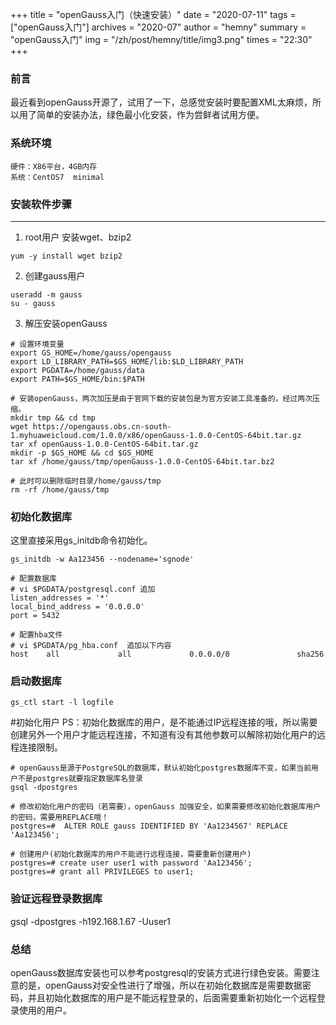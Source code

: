 +++
title = "openGauss入门（快速安装）"
date = "2020-07-11"
tags = ["openGauss入门"]
archives = "2020-07"
author = "hemny"
summary = "openGauss入门"
img = "/zh/post/hemny/title/img3.png"
times = "22:30"
+++

### 前言

最近看到openGauss开源了，试用了一下，总感觉安装时要配置XML太麻烦，所以用了简单的安装办法，绿色最小化安装，作为尝鲜者试用方便。

### 系统环境
	硬件：X86平台，4GB内存
	系统：CentOS7  minimal

### 安装软件步骤
---

1. root用户 安装wget、bzip2
```
yum -y install wget bzip2
```


2. 创建gauss用户
```
useradd -m gauss
su - gauss
```

3. 解压安装openGauss

```
# 设置环境变量
export GS_HOME=/home/gauss/opengauss
export LD_LIBRARY_PATH=$GS_HOME/lib:$LD_LIBRARY_PATH
export PGDATA=/home/gauss/data
export PATH=$GS_HOME/bin:$PATH

# 安装openGauss，两次加压是由于官网下载的安装包是为官方安装工具准备的，经过两次压缩。
mkdir tmp && cd tmp
wget https://opengauss.obs.cn-south-1.myhuaweicloud.com/1.0.0/x86/openGauss-1.0.0-CentOS-64bit.tar.gz
tar xf openGauss-1.0.0-CentOS-64bit.tar.gz
mkdir -p $GS_HOME && cd $GS_HOME
tar xf /home/gauss/tmp/openGauss-1.0.0-CentOS-64bit.tar.bz2

# 此时可以删除临时目录/home/gauss/tmp
rm -rf /home/gauss/tmp
```

### 初始化数据库

这里直接采用gs_initdb命令初始化。
```
gs_initdb -w Aa123456 --nodename='sgnode'

# 配置数据库
# vi $PGDATA/postgresql.conf 追加
listen_addresses = '*' 
local_bind_address = '0.0.0.0'
port = 5432 

# 配置hba文件
# vi $PGDATA/pg_hba.conf  追加以下内容 
host    all             all             0.0.0.0/0               sha256

```

### 启动数据库
```
gs_ctl start -l logfile
```

#初始化用户
PS：初始化数据库的用户，是不能通过IP远程连接的哦，所以需要创建另外一个用户才能远程连接，不知道有没有其他参数可以解除初始化用户的远程连接限制。
```
# openGauss是源于PostgreSQL的数据库，默认初始化postgres数据库不变，如果当前用户不是postgres就要指定数据库名登录
gsql -dpostgres

# 修改初始化用户的密码（若需要），openGauss 加强安全，如果需要修改初始化数据库用户的密码，需要用REPLACE哦！
postgres=#  ALTER ROLE gauss IDENTIFIED BY 'Aa1234567' REPLACE 'Aa123456';

# 创建用户(初始化数据库的用户不能进行远程连接，需要重新创建用户)
postgres=# create user user1 with password 'Aa123456';
postgres=# grant all PRIVILEGES to user1; 

```

### 验证远程登录数据库
gsql -dpostgres -h192.168.1.67 -Uuser1

### 总结
openGauss数据库安装也可以参考postgresql的安装方式进行绿色安装。需要注意的是，openGauss对安全性进行了增强，所以在初始化数据库是需要数据密码，并且初始化数据库的用户是不能远程登录的，后面需要重新初始化一个远程登录使用的用户。
